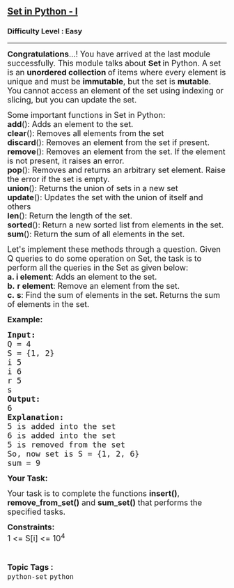 <h2><a href="https://www.geeksforgeeks.org/problems/set-in-python-i/1?page=2&difficulty=Easy,Medium,Hard&sortBy=accuracy">Set in Python - I</a></h2><h3>Difficulty Level : Easy</h3><hr><div class="problems_problem_content__Xm_eO"><p><span style="font-size:18px"><strong>Congratulations</strong>...! You have arrived at the last module successfully. This module talks about <strong>Set </strong>in Python. A set is an <strong>unordered collection </strong>of items where every element is unique and must be <strong>immutable</strong>, but the set is <strong>mutable</strong>. You cannot access an element of the set using indexing or slicing, but you can update the set.</span></p>

<p><span style="font-size:18px">Some important functions in Set in Python:<br>
<strong>add</strong>(): Adds an element to the set.<br>
<strong>clear</strong>(): Removes all elements from the set<br>
<strong>discard</strong>(): Removes an element from the set if present.<br>
<strong>remove</strong>(): Removes an element from the set. If the element is not present, it raises an error.<br>
<strong>pop</strong>(): Removes and returns an arbitrary set element. Raise the error if the set is empty.<br>
<strong>union</strong>(): Returns the union of sets in a new set<br>
<strong>update</strong>(): Updates the set with the union of itself and others<br>
<strong>len</strong>(): Return the length of the set.<br>
<strong>sorted</strong>(): Return a new sorted list from elements in the set.<br>
<strong>sum</strong>(): Return the sum of all elements in the set.</span></p>

<p><span style="font-size:18px">Let's implement these methods through a question. Given Q queries to do some operation on Set, the task is to perform all the queries in the Set as given below:<br>
<strong>a. i element</strong>: Adds an element to the set.<br>
<strong>b.</strong> <strong>r element</strong>: Remove an element from the set.<br>
<strong>c.</strong> <strong>s</strong>: Find the sum of elements in the set. Returns the sum of elements in the set.</span></p>

<p><span style="font-size:18px"><strong>Example:</strong></span></p>

<pre><span style="font-size:18px"><strong>Input:</strong>
Q = 4
S = {1, 2}
i 5
i 6
r 5
s
<strong>Output:</strong>
6</span>
<span style="font-size:18px"><strong>Explanation:</strong></span>
<span style="font-size:18px">5 is added into the set
6 is added into the set
5 is removed from the set
So, now set is S = {1, 2, 6}
sum = 9</span></pre>

<p><span style="font-size:18px"><strong>Your Task:</strong></span></p>

<p><span style="font-size:18px">Your task is to complete the functions <strong>insert()</strong>, <strong>remove_from_set()</strong> and <strong>sum_set()</strong> that performs the specified tasks.</span></p>

<p><span style="font-size:18px"><strong>Constraints:</strong><br>
1 &lt;= S[i] &lt;= 10<sup>4</sup></span></p>
</div><br><p><span style=font-size:18px><strong>Topic Tags : </strong><br><code>python-set</code>&nbsp;<code>python</code>&nbsp;